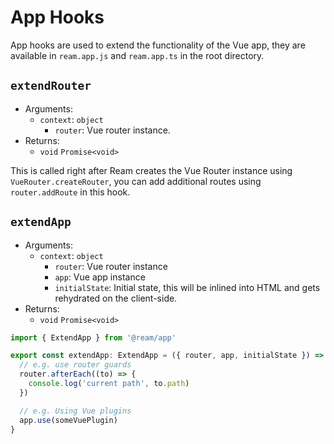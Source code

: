 # App Hooks

App hooks are used to extend the functionality of the Vue app, they are available in `ream.app.js` and `ream.app.ts` in the root directory.

## `extendRouter`

- Arguments:
  - `context`: `object`
    - `router`: Vue router instance.
- Returns:
  - `void` `Promise<void>`

This is called right after Ream creates the Vue Router instance using `VueRouter.createRouter`, you can add additional routes using `router.addRoute` in this hook.

## `extendApp`

- Arguments:
  - `context`: `object`
    - `router`: Vue router instance
    - `app`: Vue app instance
    - `initialState`: Initial state, this will be inlined into HTML and gets rehydrated on the client-side.
- Returns:
  - `void` `Promise<void>`

```ts
import { ExtendApp } from '@ream/app'

export const extendApp: ExtendApp = ({ router, app, initialState }) => {
  // e.g. use router guards
  router.afterEach((to) => {
    console.log('current path', to.path)
  })

  // e.g. Using Vue plugins
  app.use(someVuePlugin)
}
```
